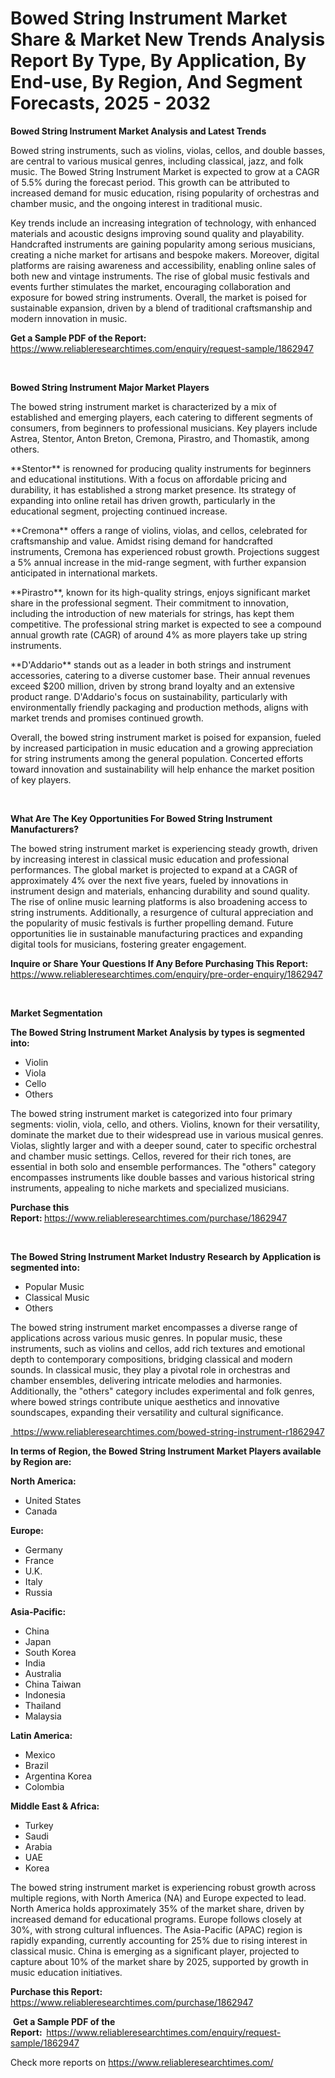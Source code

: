 <p><h1>Bowed String Instrument Market Share & Market New Trends Analysis Report By Type, By Application, By End-use, By Region, And Segment Forecasts, 2025 - 2032</h1></p><p><strong>Bowed String Instrument Market Analysis and Latest Trends</strong></p>
<p><p>Bowed string instruments, such as violins, violas, cellos, and double basses, are central to various musical genres, including classical, jazz, and folk music. The Bowed String Instrument Market is expected to grow at a CAGR of 5.5% during the forecast period. This growth can be attributed to increased demand for music education, rising popularity of orchestras and chamber music, and the ongoing interest in traditional music. </p><p>Key trends include an increasing integration of technology, with enhanced materials and acoustic designs improving sound quality and playability. Handcrafted instruments are gaining popularity among serious musicians, creating a niche market for artisans and bespoke makers. Moreover, digital platforms are raising awareness and accessibility, enabling online sales of both new and vintage instruments. The rise of global music festivals and events further stimulates the market, encouraging collaboration and exposure for bowed string instruments. Overall, the market is poised for sustainable expansion, driven by a blend of traditional craftsmanship and modern innovation in music.</p></p>
<p><strong>Get a Sample PDF of the Report:&nbsp;</strong> <a href="https://www.reliableresearchtimes.com/enquiry/request-sample/1862947?utm_campaign=3532&utm_medium=2&utm_source=Github&utm_content=ia&utm_term=04042025&utm_id=bowed-string-instrument">https://www.reliableresearchtimes.com/enquiry/request-sample/1862947</a></p>
<p>&nbsp;</p>
<p><strong>Bowed String Instrument Major Market Players</strong></p>
<p><p>The bowed string instrument market is characterized by a mix of established and emerging players, each catering to different segments of consumers, from beginners to professional musicians. Key players include Astrea, Stentor, Anton Breton, Cremona, Pirastro, and Thomastik, among others.</p><p>**Stentor** is renowned for producing quality instruments for beginners and educational institutions. With a focus on affordable pricing and durability, it has established a strong market presence. Its strategy of expanding into online retail has driven growth, particularly in the educational segment, projecting continued increase.</p><p>**Cremona** offers a range of violins, violas, and cellos, celebrated for craftsmanship and value. Amidst rising demand for handcrafted instruments, Cremona has experienced robust growth. Projections suggest a 5% annual increase in the mid-range segment, with further expansion anticipated in international markets.</p><p>**Pirastro**, known for its high-quality strings, enjoys significant market share in the professional segment. Their commitment to innovation, including the introduction of new materials for strings, has kept them competitive. The professional string market is expected to see a compound annual growth rate (CAGR) of around 4% as more players take up string instruments.</p><p>**D'Addario** stands out as a leader in both strings and instrument accessories, catering to a diverse customer base. Their annual revenues exceed $200 million, driven by strong brand loyalty and an extensive product range. D'Addario's focus on sustainability, particularly with environmentally friendly packaging and production methods, aligns with market trends and promises continued growth.</p><p>Overall, the bowed string instrument market is poised for expansion, fueled by increased participation in music education and a growing appreciation for string instruments among the general population. Concerted efforts toward innovation and sustainability will help enhance the market position of key players.</p></p>
<p>&nbsp;</p>
<p><strong>What Are The Key Opportunities For Bowed String Instrument Manufacturers?</strong></p>
<p><p>The bowed string instrument market is experiencing steady growth, driven by increasing interest in classical music education and professional performances. The global market is projected to expand at a CAGR of approximately 4% over the next five years, fueled by innovations in instrument design and materials, enhancing durability and sound quality. The rise of online music learning platforms is also broadening access to string instruments. Additionally, a resurgence of cultural appreciation and the popularity of music festivals is further propelling demand. Future opportunities lie in sustainable manufacturing practices and expanding digital tools for musicians, fostering greater engagement.</p></p>
<p><strong>Inquire or Share Your Questions If Any Before Purchasing This Report:</strong> <a href="https://www.reliableresearchtimes.com/enquiry/pre-order-enquiry/1862947?utm_campaign=3532&utm_medium=2&utm_source=Github&utm_content=ia&utm_term=04042025&utm_id=bowed-string-instrument">https://www.reliableresearchtimes.com/enquiry/pre-order-enquiry/1862947</a></p>
<p>&nbsp;</p>
<p><strong>Market Segmentation</strong></p>
<p><strong>The Bowed String Instrument Market Analysis by types is segmented into:</strong></p>
<p><ul><li>Violin</li><li>Viola</li><li>Cello</li><li>Others</li></ul></p>
<p><p>The bowed string instrument market is categorized into four primary segments: violin, viola, cello, and others. Violins, known for their versatility, dominate the market due to their widespread use in various musical genres. Violas, slightly larger and with a deeper sound, cater to specific orchestral and chamber music settings. Cellos, revered for their rich tones, are essential in both solo and ensemble performances. The "others" category encompasses instruments like double basses and various historical string instruments, appealing to niche markets and specialized musicians.</p></p>
<p><strong>Purchase this Report:&nbsp;</strong><a href="https://www.reliableresearchtimes.com/purchase/1862947?utm_campaign=3532&utm_medium=2&utm_source=Github&utm_content=ia&utm_term=04042025&utm_id=bowed-string-instrument">https://www.reliableresearchtimes.com/purchase/1862947</a></p>
<p>&nbsp;</p>
<p><strong>The Bowed String Instrument Market Industry Research by Application is segmented into:</strong></p>
<p><ul><li>Popular Music</li><li>Classical Music</li><li>Others</li></ul></p>
<p><p>The bowed string instrument market encompasses a diverse range of applications across various music genres. In popular music, these instruments, such as violins and cellos, add rich textures and emotional depth to contemporary compositions, bridging classical and modern sounds. In classical music, they play a pivotal role in orchestras and chamber ensembles, delivering intricate melodies and harmonies. Additionally, the "others" category includes experimental and folk genres, where bowed strings contribute unique aesthetics and innovative soundscapes, expanding their versatility and cultural significance.</p></p>
<p><a href="https://www.reliableresearchtimes.com/bowed-string-instrument-r1862947?utm_campaign=3532&utm_medium=2&utm_source=Github&utm_content=ia&utm_term=04042025&utm_id=bowed-string-instrument">&nbsp;https://www.reliableresearchtimes.com/bowed-string-instrument-r1862947</a></p>
<p><strong>In terms of Region, the Bowed String Instrument Market Players available by Region are:</strong></p>
<p>
    <p> <strong> North America: </strong>
        <ul>
            <li>United States</li>
            <li>Canada</li>
        </ul>
        </p> 
    <p> <strong> Europe: </strong>
        <ul>
            <li>Germany</li>
            <li>France</li>
            <li>U.K.</li>
            <li>Italy</li>
            <li>Russia</li>
        </ul>
        </p> 
    <p> <strong> Asia-Pacific: </strong>
        <ul>
            <li>China</li>
            <li>Japan</li>
            <li>South Korea</li>
            <li>India</li>
            <li>Australia</li>
            <li>China Taiwan</li>
            <li>Indonesia</li>
            <li>Thailand</li>
            <li>Malaysia</li>
        </ul>
        </p> 
    <p> <strong> Latin America: </strong>
        <ul>
            <li>Mexico</li>
            <li>Brazil</li>
            <li>Argentina Korea</li>
            <li>Colombia</li>
        </ul>
        </p> 
    <p> <strong> Middle East & Africa: </strong>
        <ul>
            <li>Turkey</li>
            <li>Saudi</li>
            <li>Arabia</li>
            <li>UAE</li>
            <li>Korea</li>
        </ul>
    </p>
    </p>
<p><p>The bowed string instrument market is experiencing robust growth across multiple regions, with North America (NA) and Europe expected to lead. North America holds approximately 35% of the market share, driven by increased demand for educational programs. Europe follows closely at 30%, with strong cultural influences. The Asia-Pacific (APAC) region is rapidly expanding, currently accounting for 25% due to rising interest in classical music. China is emerging as a significant player, projected to capture about 10% of the market share by 2025, supported by growth in music education initiatives.</p></p>
<p><strong>Purchase this Report: </strong><a href="https://www.reliableresearchtimes.com/purchase/1862947?utm_campaign=3532&utm_medium=2&utm_source=Github&utm_content=ia&utm_term=04042025&utm_id=bowed-string-instrument">https://www.reliableresearchtimes.com/purchase/1862947</a></p>
<p>&nbsp;<strong>Get a Sample PDF of the Report:&nbsp;&nbsp;</strong><a href="https://www.reliableresearchtimes.com/enquiry/request-sample/1862947?utm_campaign=3532&utm_medium=2&utm_source=Github&utm_content=ia&utm_term=04042025&utm_id=bowed-string-instrument">https://www.reliableresearchtimes.com/enquiry/request-sample/1862947</a></p>
<p><strong></strong></p>
<p>Check more reports on <a href="https://www.reliableresearchtimes.com/?utm_campaign=3532&utm_medium=2&utm_source=Github&utm_content=ia&utm_term=04042025&utm_id=bowed-string-instrument">https://www.reliableresearchtimes.com/</a></p>